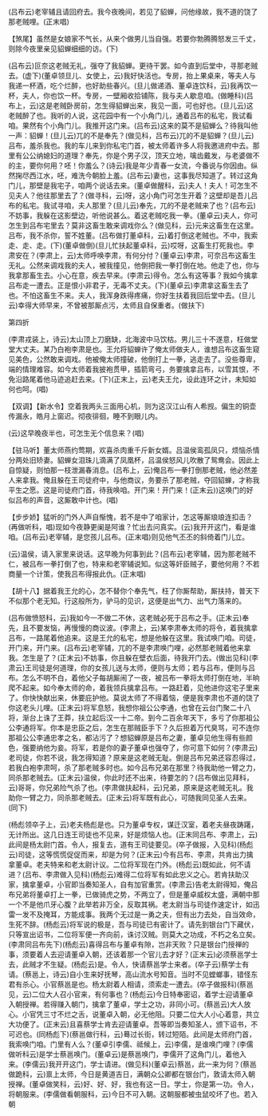 <!-- { "loadSidebar": true } -->
(吕布云)老宰辅且请回府去。我今夜晚间，若见了貂蝉，问他缘故，我不道的饶了那老贼哩。(正末唱)

【煞尾】虽然是女娘家不气长，从来个做男儿当自强。若要你勃腾腾怒发三千丈，则除今夜里亲见貂蝉细细的访。(下)

(吕布云)叵奈这老贼无礼，强夺了我貂蝉。更待干罢。如今直到后堂中，寻那老贼去。(虚下)(董卓领旦儿、女使上，云)我好快活也。专房，抬上果桌来，等夫人与我递一杯酒，吃个烂醉，也好助些春兴。(旦儿做递酒、董卓连饮科，云)我再饮一杯，夫人，你也饮一杯。专房，一壁厢收拾铺陈，我与夫人歇息咱。(做睡科)(吕布上，云)这是老贼卧房前，怎生得貂蝉出来，我见一面，可也好也。(旦儿云)这老贼醉了也。我听的人说，这花园中有一个小角门儿，通着吕布的私宅，我试看咱。果然有个小角门儿。我推开这门来。(吕布云)这来的莫不是貂蝉么？待我叫他一声：貂蝉！(旦儿云)兀的不是奉先？(做见科，吕布云)兀的不是貂蝉？(旦儿云)吕布，羞杀我也。我的车儿来到你私宅门首，被太师着许多人将我邀进府中去。那里有公公纳媳妇的道理？奉先，你是个男子汉，顶天立地，噙齿戴发，与老婆做不的主，要你何用？呸！你羞么？(诗云)我是年少青春一女流，今番说与你因由。纵然掬尽西江水，呸，难洗今朝脸上羞。(吕布云)妻也，这事我尽知道了。转过这角门儿，那壁是我宅子，咱两个说话去来。(董卓做醒科，云)夫人！夫人！可怎生不见夫人？他往那里去了？(做寻科，云)呀，这小角门可怎生开着？这壁却是吾儿吕布的私宅。我试寻咱，夫人那里？(旦儿云)奉先，兀的不是老贼来了也？(吕布云)不妨事，我躲在这影壁边，听他说甚么。着这老贼吃我一拳。(董卓云)夫人，你可怎生到吕布宅里去？莫非这畜生敢来调戏你么？(做见科，云)元来这畜生在这里。吕布，我不杀你，誓不姓董。(吕布做打董卓科，云)着打倒这老贼也。不中，我索走、走、走。(下)(董卓做倒)(旦儿忙扶起董卓科，云)哎呀，这畜生打死我也。李肃安在？(李肃上，云)太师呼唤李肃，有何分付？(董卓云)李肃，可奈吕布这畜生无礼。公然来调戏我的夫人，被我撞见，他倒把我一拳打倒在地。他走了也，你与我拿那畜生去。小心在意，疾去早来。(李肃云)得令。怎么有这等事？我如今擒拿吕布走一遭去。正是恨小非君子，无毒不丈夫。(下)(董卓云)李肃拿这畜生去了也。不怕这畜生不来。夫人，我浑身跌得疼痛，你好生扶着我回后堂中去。(旦儿云)幸得大师早来，不曾被那厮点污，太师且自保重者。(做扶下)


第四折

(李肃戎装上，诗云)太山顶上刀磨缺，北海波中马饮枯。男儿三十不遂意，枉做堂堂大丈夫。某乃白袍李肃是也。王允将貂蝉许了俺太师做夫人，谁想吕布这畜生窥见美色，公然敢来调戏。他被俺太师撞破，他倒打上一拳，逃走去了。没些尊卑，端的情理难容。如今太师着我披袍贯甲，插箭弯弓，务要擒拿吕布，以雪其恨，不免沿路尾着他马迹追赶去来。(下)(正末上，云)老夫王允，设此连环之计，未知如何也呵。(唱)

【双调】【新水令】空着我两头三面用心机，则为这汉江山有人希觊。偏生的铜壶传漏永，皓月上窗迟。彻夜徘徊，睡不到眼儿内。

(云)这早晚夜半也，可怎生无个信息来？(唱)

【驻马听】董太师燕约莺期，欢喜杀肉重千斤新女婿。吕温侯鸾孤凤只，烦恼杀情分两处旧矫妻。貂蝉女泪珠儿滴满了凤凰杯，吕温侯怒风儿吹散了鸳鸯会。因此上自惊疑，则怕那一枝泄漏春消息。(吕布上，云)俺吕布一拳打倒那老贼，他必然差人来拿我。俺且躲在王司徒府中，与他商议，务要杀了那老贼，夺回貂蝉，才称我平生之愿。这是司徒府门首，待我唤咱。开门来！开门来！(正末云))这唤门的好似吕布的声音，这厮敢中计也。(唱)

【步步娇】猛听的门外人声自惭愧，若不是中了咱家计，怎这等厮琅琅连扣击？(再做听科，唱)现如今夜静更阑是阿谁？忙出去问真实。(云)我开开这门，看是谁咱。(吕布云)老宰辅，是您孩儿吕布。(正末唱)则见他气丕丕的斜倚着门儿立。

(云)温侯，请入家里来说话。这早晚为何事到此？(吕布云)老宰辅，因为那老贼不仁，被吕布一拳打倒了也，特来和老宰辅说知。似这等奸臣贼子，要他何用？不若商量一个计策，使我吕布得报此仇。(正末唱)

【胡十八】据着我王允的心，怎不替你个奉先气，枉了你厮帮助，厮扶持，普天下不似那个老无知。行这般所为，驴马的见识，这便是出气力、出气力落来的。

(吕布做愤怒科，云)我如今一不做二不休，这老贼必死于吕布之手。(正末云)奉先，且不要发恼，再慢慢的商议波。(李肃上，云)某李肃奉太师的将令，着我擒拿吕布，一路尾着他追来。这是王允的私宅，想是他躲在这里。我试唤门咱。司徒，开门来，开门来。(吕布云)老宰辅，兀的不是李肃唤门哩，必然那老贼着他来拿我。怎生是了？(正末云)不妨事，你且躲在壁衣后面，待我开门去。(做出见科)(李肃云)王司徒是何道理，你的女孩儿送与太师，便则与太师；若与吕布，便则与吕布。怎么不明不白，着他父子每胡厮闹了一夜，被吕布一拳将太师打倒在地，半晌爬不起来。如今奉太师的命，着我领兵擒拿吕布。一路赶着，见他进你这宅子里来了。你快快献出来，休要庇护他。莫说太师了不得着恼，便是我李肃也不道的饶了你这老头儿哩。(正末云)将军息怒，我想你祖公公李通，也曾在云台门聚二十八将，渐台上诛了王莽，扶立起后汉一十二帝。到今二百余年天下，多亏了你那祖公公李通将军。你本是忠臣之后，怎生在那贼臣手下？久后担着万代臭骂，可不连你那祖公公李通忠孝之名，都沾污了？想貂蝉原是吕布之妻，董卓见他生得有些颜色，强要纳他为妾。将军，若是你的妻子董卓也强夺了，你可意下如何？(李肃云)老司徒，你若不说，我怎得知道？原来是这老贼无耻。倒是吕布兄弟还容忍得过，若我白袍李肃呵，杀了那老贼多时也。如今吕布兄弟在那里？待我助他一臂之力，同杀那老贼去。(正末云)温侯，你此时还不出来，待要怎的？(吕布做出见拜科，云)哥哥，你兄弟险气杀了也。(李肃做扶起科，云)兄弟，原来是这老贼无礼。我助你一臂之力，同杀那老贼去。(正末云)将军既有此心，可随我同见圣人去来。(同下)

(杨彪领卒子上，云)老夫杨彪是也。只为董卓专权，谋迁汉室，着老夫昼夜踌躇，无计所出。这几日连王司徒也不见来，好是烦恼人也。(正末同吕布、李肃上，云)此间是杨太尉门首。令人，报复去，道有王司徒要见。(卒子做报，入见科)(杨彪云)司徒，这等慌慌促促而来，却是为何？(正末云)今有吕布、李肃，共肯出力擒拿董卓。老夫特来和老太尉计议。二位将军现在门外。(杨彪云)既如此，何不请进？(吕布、李肃做入见科)(杨彪云)难得二位将军有如此忠义之心。若肯扶助汉家，擒拿董卓，小官即当奏知圣人，自有加官重赏。(李肃云)告老太尉得知，俺吕布兄弟将董卓打上一拳，已做骑虎之势，不两立了，但是董卓威权太盛，满朝中那一个不是他爪牙心腹？此举若非万全，反取其祸。老太尉当与司徒作速定计，如迅雷一发不及掩耳，方能成事。我两个无过是一勇之夫，但有出力去处，自当效命，生死不辞。(杨彪云)将军说的极是，吾与司徒已有密计了。请先到银台门下藏伏，只等宣出诏书，二位将军便一齐向前，诛讨汉贼。则莫大之功成，不朽之名立矣。(李肃同吕布先下)(杨彪云)喜得吕布与董卓有隙，岂非天败？只是银台门授禅的事，须要着人去迎请董卓入朝，还该着那一个官儿去才好？(正末云)必须蔡邕学士去，此贼才不生疑。(杨彪云)是。令人，快请蔡邕学士来者。(卒子云)蔡学士有请。(蔡邕上，诗云)自小生来好抚琴，高山流水号知音。当时不见螳螂事，错怪东君有杀心。小官蔡邕是也。杨太尉着人相请，须索走一遭去。(卒子做报科)(蔡邕见，云)二位大人召小官来，有何事也？(杨彪云)今日特奉密诏，着学士迎请董卓入朝授禅。若得赚入朝门，擒拿了董卓，学士之功，非同小可。(蔡邕云)大人放心。小官凭三寸不烂之舌，说董卓入朝，必无他阻。只要二位大人小心着意，共立大功便了。(正末云)且喜蔡学士肯去迎请董卓。吾等即当奏知圣人，颁下诏书，不可迟也。(同杨彪下)(蔡邕做行科，云)蓦过长街，转过短陌。此间是太师府门首，我索唤门咱。门里有人么？(董卓引李儒、祗候上，云)李儒，是谁唤门哩？(李儒做听科云)是学士蔡邕唤门。(董卓云)是蔡邕唤门，李儒开了这角门儿，着他入来。(李儒云)我开开这门，学士请进。(做见科)(董卓云)蔡邕，此一来为何？(蔡邕做跪科，云)禀上太师，今日是黄道吉日，满朝众公卿都在银台门，敦请太师入朝授禅。(董卓做笑科，云)好、好、好，我也有这一日。学士，你是第一功。令人，将朝服来。(李儒做看朝服科，云)今日不可入朝。这朝服都被虫鼠咬坏了也。若入朝
